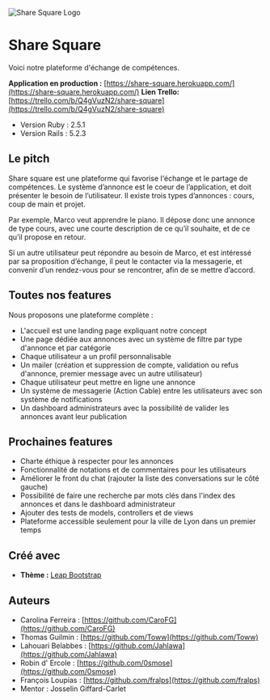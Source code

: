 ![Share Square Logo](https://zupimages.net/up/19/24/bj7s.jpg)
# Share Square

Voici notre plateforme d'échange de compétences.
 
**Application en production :** [https://share-square.herokuapp.com/](https://share-square.herokuapp.com/) 
**Lien Trello:** [https://trello.com/b/Q4gVuzN2/share-square](https://trello.com/b/Q4gVuzN2/share-square)

* Version Ruby : 2.5.1
* Version Rails : 5.2.3

## Le pitch
Share square est une plateforme qui favorise l'échange et le partage de compétences. Le système d’annonce est le coeur de l’application, et doit présenter le besoin de l’utilisateur. Il existe trois types d’annonces : cours, coup de main et projet.

Par exemple, Marco veut apprendre le piano. Il dépose donc une annonce de type cours, avec une courte description de ce qu’il souhaite, et de ce qu’il propose en retour.

Si un autre utilisateur peut répondre au besoin de Marco, et est intéressé par sa proposition d’échange, il peut le contacter via la messagerie, et convenir d’un rendez-vous pour se rencontrer, afin de se mettre d’accord.

## Toutes nos features

Nous proposons une plateforme complète :
* L'accueil est une landing page expliquant notre concept
* Une page dédiée aux annonces avec un système de filtre par type d'annonce et par catégorie
* Chaque utilisateur a un profil personnalisable
* Un mailer (création et suppression de compte, validation ou refus d'annonce, premier message avec un autre utilisateur)
* Chaque utilisateur peut mettre en ligne une annonce
* Un système de messagerie (Action Cable) entre les utilisateurs avec son système de notifications
* Un dashboard administrateurs avec la possibilité de valider les annonces avant leur publication

## Prochaines features

* Charte éthique à respecter pour les annonces
* Fonctionnalité de notations et de commentaires pour les utilisateurs
* Améliorer le front du chat (rajouter la liste des conversations sur le côté gauche)
* Possibilité de faire une recherche par mots clés dans l'index des annonces et dans le dashboard administrateur
* Ajouter des tests de models, controllers et de views
* Plateforme accessible seulement pour la ville de Lyon dans un premier temps

## Créé avec

* **Thème :**  [Leap Bootstrap](https://leap.mediumra.re/index.html)

## Auteurs

* Carolina Ferreira : [https://github.com/CaroFG](https://github.com/CaroFG)
* Thomas Guilmin : [https://github.com/Toww](https://github.com/Toww)
* Lahouari Belabbes : [https://github.com/Jahlawa](https://github.com/Jahlawa)
* Robin d' Ercole : [https://github.com/0smose](https://github.com/0smose)
* François Loupias : [https://github.com/fralps](https://github.com/fralps)
* Mentor : Josselin Giffard-Carlet


